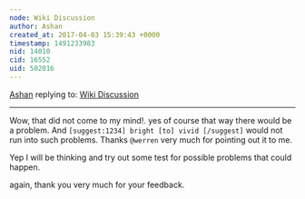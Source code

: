 ```yaml
---
node: Wiki Discussion
author: Ashan
created_at: 2017-04-03 15:39:43 +0000
timestamp: 1491233983
nid: 14010
cid: 16552
uid: 502016
---
```




[Ashan](../profile/Ashan) replying to: [Wiki Discussion](../notes/Ashan/03-13-2017/wiki-discussion)

----
Wow, that did not come to my mind!. yes of course that way there would be a problem. And `[suggest:1234] bright [to] vivid [/suggest]` would not run into such problems. Thanks `@werren` very much for pointing out it to me.

Yep I will be thinking and try out some test for possible problems that could happen. 

again, thank you very much for your feedback. 